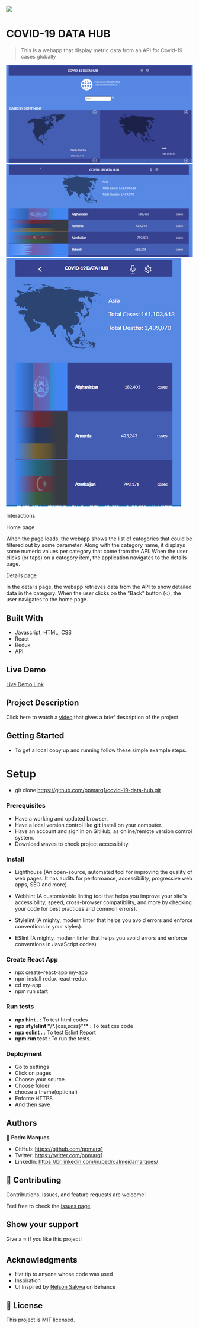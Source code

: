 ![](https://img.shields.io/badge/Microverse-blueviolet)

# COVID-19 DATA HUB

> This is a webapp that display metric data from an API for Covid-19 cases globally

![screenshot](./src/images/Home.png)
![screenshot](./src/images/Details.png)
![screenshot](./src/images/mobile.png)

Interactions

Home page

When the page loads, the webapp shows the list of categories that could be filtered out by some parameter.
Along with the category name, it displays some numeric values per category that come from the API.
When the user clicks (or taps) on a category item, the application navigates to the details page.

Details page

In the details page, the webapp retrieves data from the API to show detailed data in the category.
When the user clicks on the "Back" button (<), the user navigates to the home page.

## Built With

- Javascript, HTML, CSS
- React
- Redux
- API

## Live Demo

[Live Demo Link](https://cool-bavarois-7aa72a.netlify.app/)

## Project Description

Click here to watch a [video](https://www.loom.com/share/dd48119d67a44859aa058d493145c9e1) that gives a brief description of the project

## Getting Started

- To get a local copy up and running follow these simple example steps.

# Setup

- git clone https://github.com/ppmarq1/covid-19-data-hub.git

### Prerequisites

- Have a working and updated browser.
- Have a local version control like **git** install on your computer.
- Have an account and sign in on GitHub, as online/remote version control system.
- Download waves to check project accessibilty.

### Install

- Lighthouse (An open-source, automated tool for improving the quality of web pages. It has audits for performance, accessibility, progressive web apps, SEO and more).

- Webhint (A customizable linting tool that helps you improve your site's accessibility, speed, cross-browser compatibility, and more by checking your code for best practices and common errors).

- Stylelint (A mighty, modern linter that helps you avoid errors and enforce conventions in your styles).

- ESlint (A mighty, modern linter that helps you avoid errors and enforce conventions in JavaScript codes)

### Create React App

- npx create-react-app my-app
- npm install redux react-redux
- cd my-app
- npm run start

### Run tests

- **npx hint .** : To test html codes
- **npx stylelint "**/\*.{css,scss}"\*\* : To test css code
- **npx eslint .** : To test Eslint Report
- **npm run test** : To run the tests.

### Deployment

- Go to settings
- Click on pages
- Choose your source
- Choose folder
- choose a theme(optional)
- Enforce HTTPS
- And then save

## Authors

👤 **Pedro Marques**

- GitHub: https://github.com/ppmarq1
- Twitter: https://twitter.com/ppmarq1
- LinkedIn: https://br.linkedin.com/in/pedroalmeidamarques/

## 🤝 Contributing

Contributions, issues, and feature requests are welcome!

Feel free to check the [issues page](https://github.com/ppmarq1/covid-19-data-hub/issues).

## Show your support

Give a ⭐️ if you like this project!

## Acknowledgments

- Hat tip to anyone whose code was used
- Inspiration
- UI Inspired by [Nelson Sakwa](<https://www.behance.net/gallery/31579789/Ballhead-App-(Free-PSDs)>) on Behance

## 📝 License

This project is [MIT](./MIT.md) licensed.
